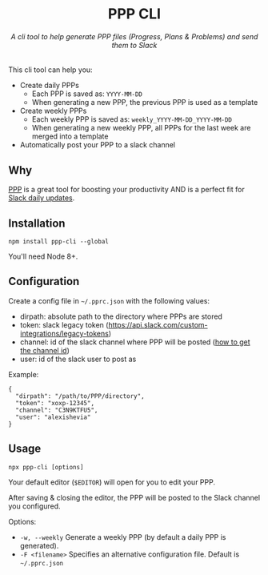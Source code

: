 <div align=center>
  <h1>PPP CLI</h1>
  <h6>A cli tool to help generate PPP files (Progress, Plans & Problems) and send them to Slack<h6>
</div>

This cli tool can help you:
- Create daily PPPs
    - Each PPP is saved as: `YYYY-MM-DD`
    - When generating a new PPP, the previous PPP is used as a template
- Create weekly PPPs
    - Each weekly PPP is saved as: `weekly_YYYY-MM-DD_YYYY-MM-DD`
    - When generating a new weekly PPP, all PPPs for the last week are merged into a template
- Automatically post your PPP to a slack channel

## Why
[PPP](https://weekdone.com/resources/plans-progress-problems) is a great tool for boosting your productivity AND is a perfect fit for [Slack daily updates](https://medium.com/commit-push/slack-tip-for-developers-this-is-what-your-daily-updates-should-look-like-e7440f675c2d).

## Installation

```shell
npm install ppp-cli --global
```

You'll need Node 8+.

## Configuration
Create a config file in `~/.pprc.json` with the following values:
- dirpath: absolute path to the directory where PPPs are stored
- token: slack legacy token (https://api.slack.com/custom-integrations/legacy-tokens)
- channel: id of the slack channel where PPP will be posted ([how to get the channel id](https://stackoverflow.com/a/44883343/4414505))
- user: id of the slack user to post as

Example:
```
{
  "dirpath": "/path/to/PPP/directory",
  "token": "xoxp-12345",
  "channel": "C3N9KTFU5",
  "user": "alexishevia"
}
```

## Usage
```shell
npx ppp-cli [options]
```
Your default editor (`$EDITOR`) will open for you to edit your PPP.

After saving & closing the editor, the PPP will be posted to the Slack channel
you configured.

Options:
- `-w, --weekly`
    Generate a weekly PPP (by default a daily PPP is generated).
- `-F <filename>`
    Specifies an alternative configuration file. Default is `~/.pprc.json`